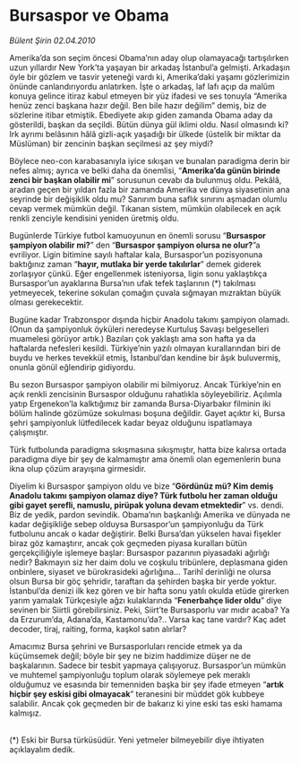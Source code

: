 # Bursaspor ve Obama

*Bülent Şirin 02.04.2010*

<div class="yazi"><p>Amerika’da son seçim öncesi Obama’nın aday olup olamayacağı tartışılırken uzun yıllardır New York’ta yaşayan bir arkadaş İstanbul’a gelmişti. Arkadaşın öyle bir gözlem ve tasvir yeteneği vardı ki, Amerika’daki yaşamı gözlerimizin önünde canlandırıyordu anlatırken. İşte o arkadaş, laf lafı açıp da malûm konuya gelince itiraz kabul etmeyen bir yüz ifadesi ve ses tonuyla “Amerika henüz zenci başkana hazır değil. Ben bile hazır değilim” demiş, biz de sözlerine itibar etmiştik. Ebediyete akıp giden zamanda Obama aday da gösterildi, başkan da seçildi. Bütün dünya gül iklimi oldu. Nasıl olmasındı ki? Irk ayrımı belâsının hâlâ gizli-açık yaşadığı bir ülkede (üstelik bir miktar da Müslüman) bir zencinin başkan seçilmesi az şey miydi? </p>
<p>Böylece neo-con karabasanıyla iyice sıkışan ve bunalan paradigma derin bir nefes almış; ayrıca ve belki daha da önemlisi, “<b>Amerika’da günün birinde zenci bir başkan olabilir mi</b>” sorusunun cevabı da bulunmuş oldu. Pekâlâ, aradan geçen bir yıldan fazla bir zamanda Amerika ve dünya siyasetinin ana seyrinde bir değişiklik oldu mu? Sanırım buna saflık sınırını aşmadan olumlu cevap vermek mümkün değil. Tıkanan sistem, mümkün olabilecek en açık renkli zenciyle kendisini yeniden üretmiş oldu. </p>
<p>Bugünlerde Türkiye futbol kamuoyunun en önemli sorusu “<b>Bursaspor şampiyon olabilir mi?</b>” den “<b>Bursaspor şampiyon olursa ne olur?</b>”a evriliyor. Ligin bitimine sayılı haftalar kala, Bursaspor’un pozisyonuna baktığınız zaman “<b>hayır, mutlaka bir yerde takılırlar</b>” demek giderek zorlaşıyor çünkü. Eğer engellenmek isteniyorsa, ligin sonu yaklaştıkça Bursaspor’un ayaklarına Bursa’nın ufak tefek taşlarının (*) takılması yetmeyecek, tekerine sokulan çomağın çuvala sığmayan mızraktan büyük olması gerekecektir. </p>
<p>Bugüne kadar Trabzonspor dışında hiçbir Anadolu takımı şampiyon olamadı. (Onun da şampiyonluk öyküleri neredeyse Kurtuluş Savaşı belgeselleri muamelesi görüyor artık.) Bazıları çok yaklaştı ama son hafta ya da haftalarda nefesleri kesildi. Türkiye’nin yazılı olmayan kurallarından biri de buydu ve herkes tevekkül etmiş, İstanbul’dan kendine bir âşık buluvermiş, onunla gönül eğlendirip gidiyordu. </p>
<p>Bu sezon Bursaspor şampiyon olabilir mi bilmiyoruz. Ancak Türkiye’nin en açık renkli zencisinin Bursaspor olduğunu rahatlıkla söyleyebiliriz. Açılımla yatıp Ergenekon’la kalktığımız bir zamanda Bursa-Diyarbakır filminin iki bölüm halinde gözümüze sokulması boşuna değildir. Gayet açıktır ki, Bursa şehri şampiyonluk lütfedilecek kadar beyaz olduğunu ispatlamaya çalışmıştır. </p>
<p>Türk futbolunda paradigma sıkışmasına sıkışmıştır, hatta bize kalırsa ortada paradigma diye bir şey de kalmamıştır ama önemli olan egemenlerin buna ikna olup çözüm arayışına girmesidir. </p>
<p>Diyelim ki Bursaspor şampiyon oldu ve bize “<b>Gördünüz mü? Kim demiş Anadolu takımı şampiyon olamaz diye? Türk futbolu her zaman olduğu gibi gayet şerefli, namuslu, pirüpak yoluna devam etmektedir</b>” vs. dendi. Biz de yedik, pardon sevindik. Obama’nın başkanlığı Amerika ve dünyada ne kadar değişikliğe sebep olduysa Bursaspor’un şampiyonluğu da Türk futbolunu ancak o kadar değiştirir. Belki Bursa’dan yükselen havai fişekler biraz göz kamaştırır, ancak çok geçmeden piyasa kuralları bütün gerçekçiliğiyle işlemeye başlar: Bursaspor pazarının piyasadaki ağırlığı nedir? Bakmayın siz her daim dolu ve coşkulu tribünlere, deplasmana giden onbinlere, siyaset ve bürokrasideki ağırlığına... Tarihî derinliği ne olursa olsun Bursa bir göç şehridir, taraftarı da şehirden başka bir yerde yoktur. İstanbul’da denizi ilk kez gören ve bir hafta sonu yatılı okulda etüde girerken yarım yamalak Türkçesiyle ağzı kulaklarında “<b>Fenerbahçe lider oldu</b>” diye sevinen bir Siirtli görebilirsiniz. Peki, Siirt’te Bursasporlu var mıdır acaba? Ya da Erzurum’da, Adana’da, Kastamonu’da?.. Varsa kaç tane vardır? Kaç adet decoder, tiraj, raiting, forma, kaşkol satın alırlar? </p>
<p>Amacımız Bursa şehrini ve Bursasporluları rencide etmek ya da küçümsemek değil; böyle bir şey ne bizim haddimize düşer ne de başkalarının. Sadece bir tesbit yapmaya çalışıyoruz. Bursaspor’un mümkün ve muhtemel şampiyonluğu toplum olarak söylemeye pek meraklı olduğumuz ve esasında bir temenniden başka bir şey ifade etmeyen “<b>artık hiçbir şey eskisi gibi olmayacak</b>” teranesini bir müddet gök kubbeye salabilir. Ancak çok geçmeden bir de bakarız ki yine eski tas eski hamama kalmışız.</p>
<p> <br/>(*) Eski bir Bursa türküsüdür. Yeni yetmeler bilmeyebilir diye ihtiyaten açıklayalım dedik.</p></div>
